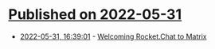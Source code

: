 # [Published on 2022-05-31](index.md)

* [2022-05-31, 16:39:01](https://news.ycombinator.com/item?id=31571645) - [Welcoming Rocket.Chat to Matrix](https://matrix.org/blog/2022/05/30/welcoming-rocket-chat-to-matrix/)
